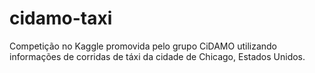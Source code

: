 # cidamo-taxi
Competição no Kaggle promovida pelo grupo CiDAMO utilizando informações de corridas de táxi da cidade de Chicago, Estados Unidos.
